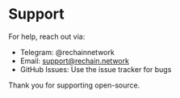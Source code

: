 # Support

For help, reach out via:

- Telegram: @rechainnetwork
- Email: support@rechain.network
- GitHub Issues: Use the issue tracker for bugs

Thank you for supporting open-source.

